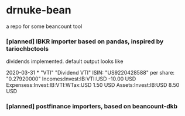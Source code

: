 # drnuke-bean
a repo for some beancount tool 

### [planned] IBKR importer based on pandas, inspired by tariochbctools

dividends implemented. default output looks like

2020-03-31 * "VTI" "Dividend VTI"
  ISIN: "US9220428588"
  per share: "0.27920000"
  Incomes:Invest:IB:VTI:USD         -10.00 USD
  Expensess:Invest:IB:VTI:WTax:USD    1.50 USD
  Assets:Invest:IB:USD                8.50 USD

### [planned] postfinance importers, based on beancount-dkb
